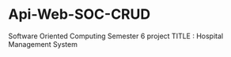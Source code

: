 # Api-Web-SOC-CRUD
Software Oriented Computing Semester 6 project TITLE : Hospital Management System
